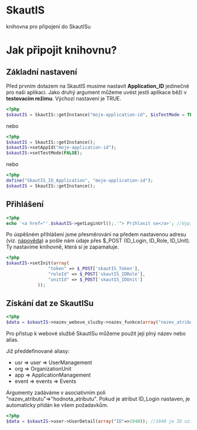 SkautIS
=======

knihovna pro připojení do SkautISu

# Jak připojit knihovnu?
## Základní nastavení
Před prvním dotazem na SkautIS musíme nastavit **Application_ID** jedinečné pro naši aplikaci. Jako druhý argument můžeme uvést jestli aplikace běží v **testovacím režimu**. Výchozí nastavení je TRUE.

```php
<?php
$skautIS = SkautIS::getInstance("moje-application-id", $isTestMode = TRUE);
```

nebo

```php
<?php
$skautIS = SkautIS::getInstance();
$skautIS->setAppId("moje-application-id");
$skautIS->setTestMode(FALSE);
```

nebo

```php
<?php
define("SkautIS_ID_Application", "moje-application-id");
$skautIS = SkautIS::getInstance();
```

## Přihlášení
```php
<?php
echo '<a href="'.$skautIS->getLoginUrl();.'"> Prihlasit se</a>'; //Vypise odkaz pro prihlaseni do SkautISu
```

Po úspěšném přihlášení jsme přesměrováni na předem nastavenou adresu (viz. [nápověda](http://is.skaut.cz/napoveda/programatori.3-naprogramovani-obslouzeni-uspesneho-prihlaseni-a-odhlaseni.ashx#Hodnoty_zaslan%C3%A9_webov%C3%A9_str%C3%A1nce_po_%C3%BAsp%C4%9B%C5%A1n%C3%A9m_p%C5%99ihl%C3%A1%C5%A1en%C3%AD_u%C5%BEivatele_0)) a pošle nám údaje přes $_POST
(ID_Login, ID_Role, ID_Unit). Ty nastavíme knihovně, která si je zapamatuje.
```php
<?php
$skautIS->setInit(array(
                "token" => $_POST['skautIS_Token'],
                "roleId" => $_POST['skautIS_IDRole'],
                "unitId" => $_POST['skautIS_IDUnit']
            ));
```
## Získání dat ze SkautISu
```php
<?php
$data = $skautIS->nazev_webove_sluzby->nazev_funkce(array("nazev_atributu"=>"hodnota_atributu", ...));
```
Pro přístup k webové službě SkautISu můžeme použít její plný název nebo alias.

Již předdefinované aliasy:

* usr => user => UserManagement
* org => OrganizationUnit
* app => ApplicationManagement
* event => events => Events

Argumenty zadáváme v asociativním poli "nazev_atributu"=>"hodnota_atributu". Pokud je atribut ID_Login nastaven, je automaticky přidán ke všem požadavkům.

```php
<?php
$data = $skautIS->user->UserDetail(array("ID"=>1940)); //1940 je ID uzivatele okres blansko
```

